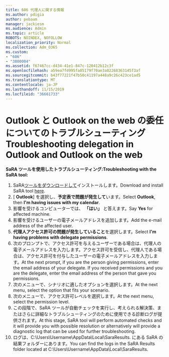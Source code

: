 ```yaml
---
title: 606 代理人に関する情報
ms.author: pdigia
author: pebaum
manager: jackiesm
ms.audience: Admin
ms.topic: article
ROBOTS: NOINDEX, NOFOLLOW
localization_priority: Normal
ms.collection: Adm_O365
ms.custom:
- "606"
- "3800004"
ms.assetid: f67467cc-d434-41e1-847c-120412b12c3f
ms.openlocfilehash: a59ea7fd995fa05179f70ae3a82268363145f3af
ms.sourcegitcommit: b43f77221f47b50c41197a448a9c26c423ce1ad5
ms.translationtype: MT
ms.contentlocale: ja-JP
ms.lasthandoff: 11/15/2019
ms.locfileid: "36661733"
---
```

# <a name="troubleshooting-delegation-in-outlook-and-outlook-on-the-web"></a><span data-ttu-id="3c08a-102">Outlook と Outlook on the web の委任についてのトラブルシューティング</span><span class="sxs-lookup"><span data-stu-id="3c08a-102">Troubleshooting delegation in Outlook and Outlook on the web</span></span>

<span data-ttu-id="3c08a-103">**SaRA ツールを使用したトラブルシューティング:**</span><span class="sxs-lookup"><span data-stu-id="3c08a-103">**Troubleshooting with the SaRA tool:**</span></span>

1. <span data-ttu-id="3c08a-104">SaRA[ツールをダウンロードして](https://aka.ms/SaRA-SkypeForBusinessSignIn)インストールします。</span><span class="sxs-lookup"><span data-stu-id="3c08a-104">Download and install SaRA tool [here](https://aka.ms/SaRA-SkypeForBusinessSignIn).</span></span>
1. <span data-ttu-id="3c08a-105">[ **Outlook**] を選択し、**予定表で問題が発生して**います。</span><span class="sxs-lookup"><span data-stu-id="3c08a-105">Select **Outlook**, then **I'm having issues with my calendar**.</span></span>
1. <span data-ttu-id="3c08a-106">影響を受けるコンピューターでは、 **「はい」** と答えます。</span><span class="sxs-lookup"><span data-stu-id="3c08a-106">Say **Yes** for affected machine.</span></span>
1. <span data-ttu-id="3c08a-107">影響を受けるユーザーの電子メールアドレスを追加します。</span><span class="sxs-lookup"><span data-stu-id="3c08a-107">Add the e-mail address of the affected user.</span></span>
1. <span data-ttu-id="3c08a-108">**代理人アクセス許可の問題が発生していること**を選択します。</span><span class="sxs-lookup"><span data-stu-id="3c08a-108">Select **I'm having problems with delegate permissions**.</span></span>
1. <span data-ttu-id="3c08a-p101">次のプロンプトで、アクセス許可を与えるユーザーである場合は、代理人の電子メールアドレスを入力します。アクセス許可を受信し、代理人である場合は、アクセス許可を付与したユーザーの電子メールアドレスを入力します。</span><span class="sxs-lookup"><span data-stu-id="3c08a-p101">At the next prompt, if you are the person giving permissions, enter the email address of your delegate. If you received permissions and you are the delegate, enter the email address of the person that gave you permissions.</span></span>
1. <span data-ttu-id="3c08a-111">次のメニューで、シナリオに適したオプションを選択します。</span><span class="sxs-lookup"><span data-stu-id="3c08a-111">At the next menu, select the option that fits your scenario.</span></span>
1. <span data-ttu-id="3c08a-112">次のメニューで、アクセス許可レベルを選択します。</span><span class="sxs-lookup"><span data-stu-id="3c08a-112">At the next menu, select the permission level.</span></span>
1. <span data-ttu-id="3c08a-113">この段階で、SaRA ツールが自動チェックを実行し、考えられる解決策、またはさらに詳細なトラブルシューティングのために使用できる診断ログが提供されます。</span><span class="sxs-lookup"><span data-stu-id="3c08a-113">At this stage, SaRA tool will perform automated checks and it will provide you with possible resolution or alternatively will provide a diagnostic log that can be used for further troubleshooting.</span></span>
1. <span data-ttu-id="3c08a-114">ログは、C:\Users\Username\AppData\Local\SaraResults. にある SaRA の結果フォルダーにあります。</span><span class="sxs-lookup"><span data-stu-id="3c08a-114">You can find the logs in the SaRA Results folder located at C:\Users\Username\AppData\Local\SaraResults.</span></span>
